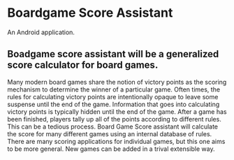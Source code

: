Boardgame Score Assistant
=======

An Android application.

## Boadgame score assistant will be a generalized score calculator for board games.  

Many modern board games share the notion of victory points as the scoring mechanism to determine the winner of a particular game. Often times, the rules for calculating victory points are intentionally opaque to leave some suspense until the end of the game. Information that goes into calculating victory points is typically hidden until the end of the game. After a game has been finished, players tally up all of the points according to different rules. This can be a tedious process. Board Game Score assistant will calculate the score for many different games using an internal database of rules. There are many scoring applications for individual games, but this one aims to be more general. New games can be added in a trival extensible way.
